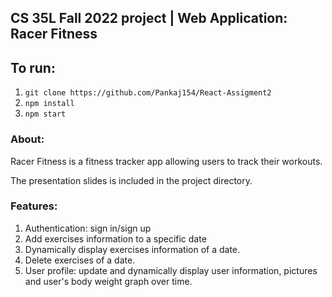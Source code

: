 ## CS 35L Fall 2022 project | Web Application: Racer Fitness

## To run:

1. ```git clone https://github.com/Pankaj154/React-Assigment2```
2. ```npm install```
3. ```npm start```

### About:

Racer Fitness is a fitness tracker app allowing users to track their workouts.

The presentation slides is included in the project directory.

### Features:

1. Authentication: sign in/sign up
2. Add exercises information to a specific date
3. Dynamically display exercises information of a date.
4. Delete exercises of a date.
5. User profile: update and dynamically display user information, pictures and user's body weight graph over time.
